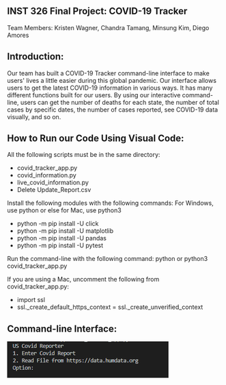 ## INST 326 Final Project: COVID-19 Tracker <br>

Team Members: Kristen Wagner, Chandra Tamang, Minsung Kim, Diego Amores

## Introduction:

Our team has built a COVID-19 Tracker command-line interface to make users' lives a little easier during this global pandemic. Our interface allows users to get the latest COVID-19 information in various ways. It has many different functions built for our users. By using our interactive command-line, users can get the number of deaths for each state, the number of total cases by specific dates, the number of cases reported, see COVID-19 data visually, and so on.

## How to Run our Code Using Visual Code:

All the following scripts must be in the same directory:
- covid_tracker_app.py
- covid_information.py
- live_covid_information.py
- Delete Update_Report.csv

Install the following modules with the following commands:
For Windows, use python or else for Mac, use python3
- python -m pip install -U click
- python -m pip install -U matplotlib
- python -m pip install -U pandas
- python -m pip install -U pytest

Run the command-line with the following command:
python or python3 covid_tracker_app.py

If you are using a Mac, uncomment the following from covid_tracker_app.py:
- import ssl
- ssl._create_default_https_context = ssl._create_unverified_context

## Command-line Interface:
![command-line interface preview](https://github.com/DiegoAmores/COVID-19-Tracker/blob/main/command-line-interface.PNG)

